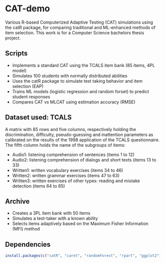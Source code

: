 # CAT-demo
Various R-based Computerized Adaptive Testing (CAT) simulations using the catR package, for comparing traditional and ML-enhanced methods of item selection. This work is for a Computer Science bachelors thesis project.

## Scripts
- Implements a standard CAT using the TCALS item bank (85 items, 4PL model)
- Simulates 100 students with normally distributed abilities
- Uses the catR package to simulate test taking behavior and item selection (EAP)
- Trains ML models (logistic regression and random forset) to predict student responses
- Compares CAT vs MLCAT using estimation accuracy (RMSE)

## Dataset used: TCALS
A matrix with 85 rows and five columns, respectively holding the discrimination, difficulty, pseudo-guessing and inattention parameters as calibrated on the results of the 1998 application of the TCALS questionnaire. The fifth column holds the name of the subgroups of items:
- Audio1: listening comprehension of sentences (items 1 to 12)
- Audio2: listening comprehension of dialogs and short texts (items 13 to 33)
- Written1: written vocabulary exercises (items 34 to 46)
- Written2: written grammar exercises (items 47 to 63)
- Written3: written exercises of other types: reading and mistake detection (items 64 to 85)

## Archive
- Creates a 3PL item bank with 50 items
- Simulates a test-taker with a known ability
- Selects items adaptively based on the Maximum Fisher Information (MFI) method

## Dependencies
```r
install.packages(c("catR", "caret", "randomForest", "rpart", "ggplot2"))
